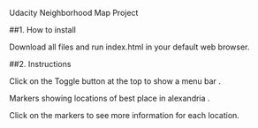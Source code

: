 Udacity Neighborhood Map Project

##1. How to install

Download all files and run index.html in your default web browser.

##2. Instructions

Click on the Toggle button at the top to show a menu bar .

Markers showing locations of best place in alexandria .

Click on the markers to see more information for each location.
